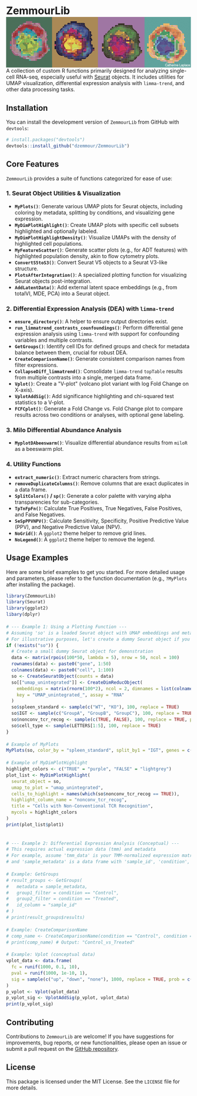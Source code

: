 # ZemmourLib <img src="man/figures/logo.png" align="right" height="138" />

A collection of custom R functions primarily designed for analyzing single-cell RNA-seq, especially useful with [Seurat](https://satijalab.org/seurat/) objects. It includes utilities for UMAP visualization, differential expression analysis with `limma-trend`, and other data processing tasks.

## Installation

You can install the development version of `ZemmourLib` from GitHub with `devtools`:

```R
# install.packages("devtools")
devtools::install_github("dzemmour/ZemmourLib")
````

## Core Features

`ZemmourLib` provides a suite of functions categorized for ease of use:

### 1\. Seurat Object Utilities & Visualization

  * **`MyPlots()`**: Generate various UMAP plots for Seurat objects, including coloring by metadata, splitting by conditions, and visualizing gene expression.
  * **`MyDimPlotHighlight()`**: Create UMAP plots with specific cell subsets highlighted and optionally labeled.
  * **`MyDimPlotHighlightDensity()`**: Visualize UMAPs with the density of highlighted cell populations.
  * **`MyFeatureScatter()`**: Generate scatter plots (e.g., for ADT features) with highlighted population density, akin to flow cytometry plots.
  * **`ConvertS5toS3()`**: Convert Seurat V5 objects to a Seurat V3-like structure.
  * **`PlotsAfterIntegration()`**: A specialized plotting function for visualizing Seurat objects post-integration.
  * **`AddLatentData()`**: Add external latent space embeddings (e.g., from totalVI, MDE, PCA) into a Seurat object.

### 2\. Differential Expression Analysis (DEA) with `limma-trend`

  * **`ensure_directory()`**: A helper to ensure output directories exist.
  * **`run_limmatrend_contrasts_counfoundings()`**: Perform differential gene expression analysis using `limma-trend` with support for confounding variables and multiple contrasts.
  * **`GetGroups()`**: Identify cell IDs for defined groups and check for metadata balance between them, crucial for robust DEA.
  * **`CreateComparisonName()`**: Generate consistent comparison names from filter expressions.
  * **`CollapseDiff_limmatrend()`**: Consolidate `limma-trend` `topTable` results from multiple contrasts into a single, merged data frame.
  * **`Vplot()`**: Create a "V-plot" (volcano plot variant with log Fold Change on X-axis).
  * **`VplotAddSig()`**: Add significance highlighting and chi-squared test statistics to a V-plot.
  * **`FCFCplot()`**: Generate a Fold Change vs. Fold Change plot to compare results across two conditions or analyses, with optional gene labeling.

### 3\. Milo Differential Abundance Analysis

  * **`MyplotDAbeeswarm()`**: Visualize differential abundance results from `miloR` as a beeswarm plot.

### 4\. Utility Functions

  * **`extract_numeric()`**: Extract numeric characters from strings.
  * **`removeDuplicateColumns()`**: Remove columns that are exact duplicates in a data frame.
  * **`SplitColors()` / `sp()`**: Generate a color palette with varying alpha transparencies for sub-categories.
  * **`TpTnFpFn()`**: Calculate True Positives, True Negatives, False Positives, and False Negatives.
  * **`SeSpPPVNPV()`**: Calculate Sensitivity, Specificity, Positive Predictive Value (PPV), and Negative Predictive Value (NPV).
  * **`NoGrid()`**: A `ggplot2` theme helper to remove grid lines.
  * **`NoLegend()`**: A `ggplot2` theme helper to remove the legend.

## Usage Examples

Here are some brief examples to get you started. For more detailed usage and parameters, please refer to the function documentation (e.g., `?MyPlots` after installing the package).

```r
library(ZemmourLib)
library(Seurat)
library(ggplot2)
libary(dplyr)

# --- Example 1: Using a Plotting Function ---
# Assuming 'so' is a loaded Seurat object with UMAP embeddings and metadata
# For illustrative purposes, let's create a dummy Seurat object if you don't have one ready
if (!exists("so")) {
  # Create a small dummy Seurat object for demonstration
  data <- matrix(rpois(100*50, lambda = 5), nrow = 50, ncol = 100)
  rownames(data) <- paste0("gene", 1:50)
  colnames(data) <- paste0("cell", 1:100)
  so <- CreateSeuratObject(counts = data)
  so[["umap_unintegrated"]] <- CreateDimReducObject(
    embeddings = matrix(rnorm(100*2), ncol = 2, dimnames = list(colnames(so), c("UMAP_1", "UMAP_2"))),
    key = "UMAP_unintegrated_", assay = "RNA"
  )
  so$spleen_standard <- sample(c("WT", "KO"), 100, replace = TRUE)
  so$IGT <- sample(c("GroupA", "GroupB", "GroupC"), 100, replace = TRUE)
  so$nonconv_tcr_recog <- sample(c(TRUE, FALSE), 100, replace = TRUE, prob = c(0.2, 0.8))
  so$cell_type <- sample(LETTERS[1:5], 100, replace = TRUE)
}

# Example of MyPlots
MyPlots(so, color_by = "spleen_standard", split_by1 = "IGT", genes = c("gene1", "gene2"))

# Example of MyDimPlotHighlight
highlight_colors <- c("TRUE" = "purple", "FALSE" = "lightgrey")
plot_list <- MyDimPlotHighlight(
  seurat_object = so,
  umap_to_plot = "umap_unintegrated",
  cells_to_highlight = names(which(so$nonconv_tcr_recog == TRUE)),
  highlight_column_name = "nonconv_tcr_recog",
  title = "Cells with Non-Conventional TCR Recognition",
  mycols = highlight_colors
)
print(plot_list$plot1)


# --- Example 2: Differential Expression Analysis (Conceptual) ---
# This requires actual expression data (tmm) and metadata
# For example, assume 'tmm_data' is your TMM-normalized expression matrix
# and 'sample_metadata' is a data frame with 'sample_id', 'condition', 'batch' columns.

# Example: GetGroups
# result_groups <- GetGroups(
#   metadata = sample_metadata,
#   group1_filter = condition == "Control",
#   group2_filter = condition == "Treated",
#   id_column = "sample_id"
# )
# print(result_groups$results)

# Example: CreateComparisonName
# comp_name <- CreateComparisonName(condition == "Control", condition == "Treated")
# print(comp_name) # Output: "Control_vs_Treated"

# Example: Vplot (conceptual data)
vplot_data <- data.frame(
  fc = runif(1000, 0.1, 10),
  pval = runif(1000, 1e-10, 1),
  sig = sample(c("up", "down", "none"), 1000, replace = TRUE, prob = c(0.05, 0.05, 0.9))
)
p_vplot <- Vplot(vplot_data)
p_vplot_sig <- VplotAddSig(p_vplot, vplot_data)
print(p_vplot_sig)
```

## Contributing

Contributions to `ZemmourLib` are welcome\! If you have suggestions for improvements, bug reports, or new functionalities, please open an issue or submit a pull request on the [GitHub repository](https://www.google.com/search?q=https://github.com/dzemmour/ZemmourLib).

## License

This package is licensed under the MIT License. See the `LICENSE` file for more details.

